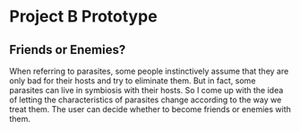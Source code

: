 # Project B Prototype

## Friends or Enemies?

When referring to parasites, some people instinctively assume that they are only bad for their hosts and try to eliminate them. But in fact, some parasites can live in symbiosis with their hosts. So I come up with the idea of letting the characteristics of parasites change according to the way we treat them. The user can decide whether to become friends or enemies with them.
